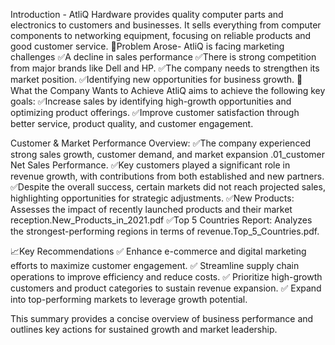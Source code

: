 Introduction - AtliQ Hardware provides quality computer parts and electronics to customers and businesses. It sells everything from computer components to networking equipment, focusing on reliable products and good customer service.
🚨Problem Arose- AtliQ is facing  marketing challenges
                                                      ✅A decline in sales performance
                                                      ✅There is strong competition from major brands like Dell and HP.
                                                      ✅The company needs to strengthen its market position.
                                                      ✅Identifying new opportunities for business growth.
🎯 What the Company Wants to Achieve
AtliQ aims to achieve the following key goals:
                                              ✅Increase sales by identifying high-growth opportunities and optimizing product offerings.
                                              ✅Improve customer satisfaction through better service, product quality, and customer engagement.     

Customer & Market Performance Overview:
                                        ✅The company experienced strong sales growth, customer demand, and market expansion .01_customer Net Sales Performance.
                                        ✅Key customers played a significant role in revenue growth, with contributions from both established and new partners.    
                                        ✅Despite the overall success, certain markets did not reach projected sales, highlighting opportunities for strategic adjustments. 
                                        ✅New Products: Assesses the impact of recently launched products and their market reception.New_Products_in_2021.pdf
                                        ✅Top 5 Countries Report: Analyzes the strongest-performing regions in terms of revenue.Top_5_Countries.pdf.

📈Key Recommendations
✅ Enhance e-commerce and digital marketing efforts to maximize customer engagement.
✅ Streamline supply chain operations to improve efficiency and reduce costs.
✅ Prioritize high-growth customers and product categories to sustain revenue expansion.
✅ Expand into top-performing markets to leverage growth potential.

This summary provides a concise overview of business performance and outlines key actions for sustained growth and market leadership.                                        
